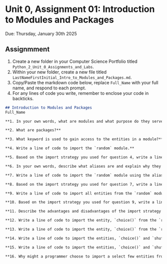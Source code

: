 # Unit 0, Assignment 01: Introduction to Modules and Packages
Due: Thursday, January 30th 2025

## Assignmment
1. Create a new folder in your Computer Science Portfolio titled `Python_2_Unit_0_Assignments_and_Labs`.
2. Within your new folder, create a new file titled `LastNameFirstInitial_Intro_to_Modules_and_Packages.md`.
3. Copy/Paste the markdown code below, replace `Full_Name` with your full name, and respond to each prompt.
4. For any lines of code you write, remember to enclose your code in backticks.


```md
## Introduction to Modules and Packages
Full_Name

**1. In your own words, what are modules and what purpose do they serve?**

**2. What are packages?**

**3. What keyword is used to gain access to the entities in a module?**

**4. Write a line of code to import the `random` module.**

**5. Based on the import strategy you used for question 4, write a line of code to display a random integer between 1 and 10.**

**6. In your own words, describe what aliases are and explain why they are used.**

**7. Write a line of code to import the `random` module using the alias, `rnd`.**

**8. Based on the import strategy you used for question 7, write a line of code to display a random integer between 1 and 10.**

**9. Write a line of code to import all entities from the `random` module.**

**10. Based on the import strategy you used for question 9, write a line of code to display a random integer between 1 and 10.**

**11. Describe the advantages and disadvantages of the import strategy you used in question 9?**

**12. Write a line of code to import the entity, `choice()` from the `random` module.**

**13. Write a line of code to import the entity, `choice()` from the `random` module using the alias, `ch`.**

**14. Write a line of code to import the entities, `choice()` and `shuffle()` from the `random` module.**

**15. Write a line of code to import the entities, `choice()` and `shuffle()` from the `random` module using the aliases, `ch` and `sh` respectively.**

**16. Why might a programmer choose to import a select few entities from a module rather than importing all entities in the module?*
```

